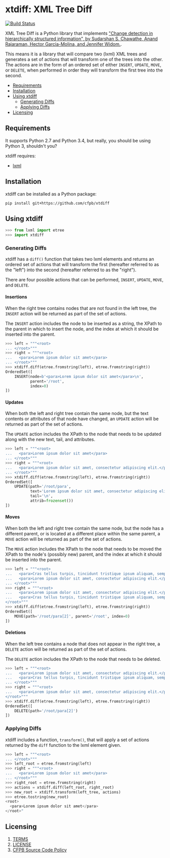 # xtdiff: XML Tree Diff

[![Build Status](https://travis-ci.org/cfpb/xtdiff.svg?branch=master)](https://travis-ci.org/cfpb/xtdiff)

XML Tree Diff is a Python library that implements ["Change detection in 
hierarchically structured information", by Sudarshan S. Chawathe, Anand 
Rajaraman, Hector Garcia-Molina, and Jennifer Widom.](http://ilpubs.stanford.edu:8090/115/1/1995-46.pdf).

This means it is a library that will compare two (lxml) XML trees and
generates a set of actions that will transform one of the trees into the
other. The actions are in the form of an ordered set of either `INSERT`,
`UPDATE`, `MOVE`, or `DELETE`, when performed in order they will
transform the first tree into the second.

- [Requirements](#requirements)
- [Installation](#installation)
- [Using xtdiff](#using-xtdiff)
    - [Generating Diffs](#generating-diffs)
    - [Applying Diffs](#applying-diffs)
- [Licensing](#licensing)


## Requirements

It supports Python 2.7 and Python 3.4, but really, you should be using
Python 3, shouldn't you?

xtdiff requires:

- [lxml](http://lxml.de/)


## Installation

xtdiff can be installed as a Python package:

```shell
pip install git+https://github.com/cfpb/xtdiff
```

## Using xtdiff


```python
>>> from lxml import etree
>>> import xtdiff
```

### Generating Diffs

xtdiff has a `diff()` function that takes two lxml elements and returns
an ordered set of actions that will transform the first (hereafter
referred to as the "left") into the second (hereafter referred to as the
"right").

There are four possible actions that can be performed, `INSERT`,
`UPDATE`, `MOVE`, and `DELETE`.

#### Insertions

When the right tree contains nodes that are not found in the left tree,
the `INSERT` action will be returned as part of the set of actions.

The `INSERT` action includes the node to be inserted as a string, the
XPath to the parent in which to insert the node, and the index at which
it should be inserted into the parent.

```python
>>> left = """<root>
... </root>"""
>>> right = """<root>
...   <para>Lorem ipsum dolor sit amet</para>
... </root>"""
>>> xtdiff.diff(etree.fromstring(left), etree.fromstring(right))
OrderedSet([
    INSERT(node=b'<para>Lorem ipsum dolor sit amet</para>\n', 
           parent='/root', 
           index=0)
])
```

#### Updates

When both the left and right tree contain the same node, but the
text contents or attributes of that node have changed, an `UPDATE` 
action will be returned as part of the set of actions.

The `UPDATE` action includes the XPath to the node that needs to be
updated along with the new text, tail, and attributes.

```python
>>> left = """<root>
...   <para>Lorem ipsum dolor sit amet</para>
... </root>"""
>>> right = """<root>
...   <para>Lorem ipsum dolor sit amet, consectetur adipiscing elit.</para>
... </root>"""
>>> xtdiff.diff(etree.fromstring(left), etree.fromstring(right))
OrderedSet([
    UPDATE(path='/root/para', 
           text='Lorem ipsum dolor sit amet, consectetur adipiscing elit.', 
           tail='\n', 
           attrib=frozenset())
])
```

#### Moves

When both the left and right tree contain the same node, but the node
has a different parent, or is located at a different place within the
same parent, a `MOVE` action will be returned as part of the set of 
actions.

The `MOVE` action includes the XPath to the node that needs to be
moved the XPath to the node's (possibly new) parent, and the index at 
which it should be inserted into the parent.

```python
>>> left = """<root>
...   <para>Cras tellus turpis, tincidunt tristique ipsum aliquam, semper mollis nisi.</para>
...   <para>Lorem ipsum dolor sit amet, consectetur adipiscing elit.</para>
... </root>"""
>>> right = """<root>
...   <para>Lorem ipsum dolor sit amet, consectetur adipiscing elit.</para>
...   <para>Cras tellus turpis, tincidunt tristique ipsum aliquam, semper mollis nisi.</para>
</root>"""
>>> xtdiff.diff(etree.fromstring(left), etree.fromstring(right))
OrderedSet([
    MOVE(path='/root/para[2]', parent='/root', index=0)
])
```

#### Deletions

When the left tree contains a node that does not appear in the right
tree, a `DELETE` action will be returned as part of the set of 
actions.

The `DELETE` action includes the XPath to the node that needs to be
deleted.

```python
>>> left = """<root>
...   <para>Lorem ipsum dolor sit amet, consectetur adipiscing elit.</para>
...   <para>Cras tellus turpis, tincidunt tristique ipsum aliquam, semper mollis nisi.</para>
... </root>"""
>>> right = """<root>
...   <para>Lorem ipsum dolor sit amet, consectetur adipiscing elit.</para>
</root>"""
>>> xtdiff.diff(etree.fromstring(left), etree.fromstring(right))
OrderedSet([
    DELETE(path='/root/para[2]')
])
```

### Applying Diffs

xtdiff includes a function, `transform()`, that will apply a set of
actions returned by the `diff` function to the lxml element given.

```python
>>> left = """<root>
... </root>"""
>>> left_root = etree.fromstring(left)
>>> right = """<root>
...   <para>Lorem ipsum dolor sit amet</para>
... </root>"""
>>> right_root = etree.fromstring(right)
>>> actions = xtdiff.diff(left_root, right_root)
>>> new_root = xtdiff.transform(left_tree, actions)
>>> etree.tostring(new_root)
<root>
  <para>Lorem ipsum dolor sit amet</para>
</root>"
```

## Licensing 
1. [TERMS](TERMS.md)
2. [LICENSE](LICENSE)
3. [CFPB Source Code Policy](https://github.com/cfpb/source-code-policy/)

